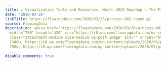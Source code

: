 ```yaml
---
title: ✚ Visualization Tools and Resources, March 2020 Roundup – The Process 082
date: '2020-03-26'
linkTitle: https://flowingdata.com/2020/03/26/process-082-roundup/
source: FlowingData
description: <p><a href="https://flowingdata.com/2020/03/26/process-082-roundup/"><img
  width="750" height="420" src="https://i0.wp.com/flowingdata.com/wp-content/uploads/2020/03/process-82-featured.png?fit=750%2C420&amp;ssl=1"
  class="attachment-medium size-medium wp-post-image" alt="" srcset="https://i0.wp.com/flowingdata.com/wp-content/uploads/2020/03/process-82-featured.png?w=1340&amp;ssl=1
  1340w, https://i0.wp.com/flowingdata.com/wp-content/uploads/2020/03/process-82-featured.png?resize=750%2C420&amp;ssl=1
  750w, https://i0.wp.com/flowingdata.com/wp-content/uploads/2020/03/process-82-featured.png?resize=
  ...
disable_comments: true
---
```

<p><a href="https://flowingdata.com/2020/03/26/process-082-roundup/"><img width="750" height="420" src="https://i0.wp.com/flowingdata.com/wp-content/uploads/2020/03/process-82-featured.png?fit=750%2C420&amp;ssl=1" class="attachment-medium size-medium wp-post-image" alt="" srcset="https://i0.wp.com/flowingdata.com/wp-content/uploads/2020/03/process-82-featured.png?w=1340&amp;ssl=1 1340w, https://i0.wp.com/flowingdata.com/wp-content/uploads/2020/03/process-82-featured.png?resize=750%2C420&amp;ssl=1 750w, https://i0.wp.com/flowingdata.com/wp-content/uploads/2020/03/process-82-featured.png?resize= ...